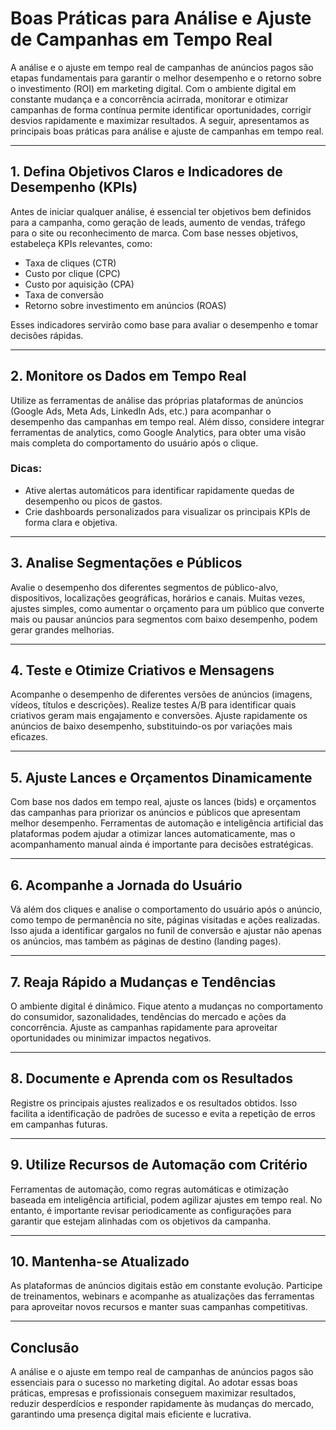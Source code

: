# Boas Práticas para Análise e Ajuste de Campanhas em Tempo Real

A análise e o ajuste em tempo real de campanhas de anúncios pagos são etapas fundamentais para garantir o melhor desempenho e o retorno sobre o investimento (ROI) em marketing digital. Com o ambiente digital em constante mudança e a concorrência acirrada, monitorar e otimizar campanhas de forma contínua permite identificar oportunidades, corrigir desvios rapidamente e maximizar resultados. A seguir, apresentamos as principais boas práticas para análise e ajuste de campanhas em tempo real.

---

## 1. **Defina Objetivos Claros e Indicadores de Desempenho (KPIs)**

Antes de iniciar qualquer análise, é essencial ter objetivos bem definidos para a campanha, como geração de leads, aumento de vendas, tráfego para o site ou reconhecimento de marca. Com base nesses objetivos, estabeleça KPIs relevantes, como:

- Taxa de cliques (CTR)
- Custo por clique (CPC)
- Custo por aquisição (CPA)
- Taxa de conversão
- Retorno sobre investimento em anúncios (ROAS)

Esses indicadores servirão como base para avaliar o desempenho e tomar decisões rápidas.

---

## 2. **Monitore os Dados em Tempo Real**

Utilize as ferramentas de análise das próprias plataformas de anúncios (Google Ads, Meta Ads, LinkedIn Ads, etc.) para acompanhar o desempenho das campanhas em tempo real. Além disso, considere integrar ferramentas de analytics, como Google Analytics, para obter uma visão mais completa do comportamento do usuário após o clique.

### Dicas:
- Ative alertas automáticos para identificar rapidamente quedas de desempenho ou picos de gastos.
- Crie dashboards personalizados para visualizar os principais KPIs de forma clara e objetiva.

---

## 3. **Analise Segmentações e Públicos**

Avalie o desempenho dos diferentes segmentos de público-alvo, dispositivos, localizações geográficas, horários e canais. Muitas vezes, ajustes simples, como aumentar o orçamento para um público que converte mais ou pausar anúncios para segmentos com baixo desempenho, podem gerar grandes melhorias.

---

## 4. **Teste e Otimize Criativos e Mensagens**

Acompanhe o desempenho de diferentes versões de anúncios (imagens, vídeos, títulos e descrições). Realize testes A/B para identificar quais criativos geram mais engajamento e conversões. Ajuste rapidamente os anúncios de baixo desempenho, substituindo-os por variações mais eficazes.

---

## 5. **Ajuste Lances e Orçamentos Dinamicamente**

Com base nos dados em tempo real, ajuste os lances (bids) e orçamentos das campanhas para priorizar os anúncios e públicos que apresentam melhor desempenho. Ferramentas de automação e inteligência artificial das plataformas podem ajudar a otimizar lances automaticamente, mas o acompanhamento manual ainda é importante para decisões estratégicas.

---

## 6. **Acompanhe a Jornada do Usuário**

Vá além dos cliques e analise o comportamento do usuário após o anúncio, como tempo de permanência no site, páginas visitadas e ações realizadas. Isso ajuda a identificar gargalos no funil de conversão e ajustar não apenas os anúncios, mas também as páginas de destino (landing pages).

---

## 7. **Reaja Rápido a Mudanças e Tendências**

O ambiente digital é dinâmico. Fique atento a mudanças no comportamento do consumidor, sazonalidades, tendências do mercado e ações da concorrência. Ajuste as campanhas rapidamente para aproveitar oportunidades ou minimizar impactos negativos.

---

## 8. **Documente e Aprenda com os Resultados**

Registre os principais ajustes realizados e os resultados obtidos. Isso facilita a identificação de padrões de sucesso e evita a repetição de erros em campanhas futuras.

---

## 9. **Utilize Recursos de Automação com Critério**

Ferramentas de automação, como regras automáticas e otimização baseada em inteligência artificial, podem agilizar ajustes em tempo real. No entanto, é importante revisar periodicamente as configurações para garantir que estejam alinhadas com os objetivos da campanha.

---

## 10. **Mantenha-se Atualizado**

As plataformas de anúncios digitais estão em constante evolução. Participe de treinamentos, webinars e acompanhe as atualizações das ferramentas para aproveitar novos recursos e manter suas campanhas competitivas.

---

## **Conclusão**

A análise e o ajuste em tempo real de campanhas de anúncios pagos são essenciais para o sucesso no marketing digital. Ao adotar essas boas práticas, empresas e profissionais conseguem maximizar resultados, reduzir desperdícios e responder rapidamente às mudanças do mercado, garantindo uma presença digital mais eficiente e lucrativa.